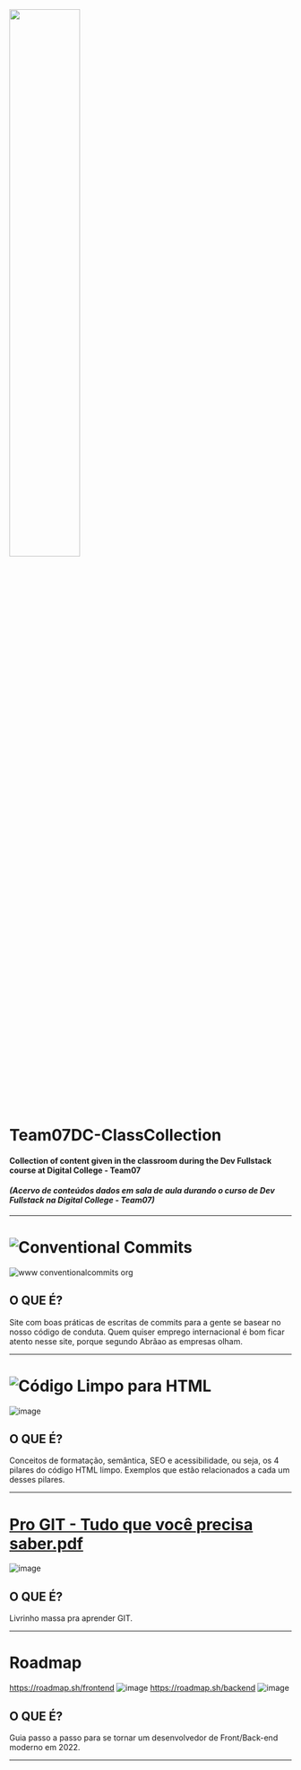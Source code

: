 <img width="50%" align="justify" src="https://user-images.githubusercontent.com/112489130/199324704-605a7e14-5dcb-412c-bd82-a8c6f4c87c24.gif">

# Team07DC-ClassCollection
#### Collection of content given in the classroom during the Dev Fullstack course at Digital College - Team07
#### *(Acervo de conteúdos dados em sala de aula durando o curso de Dev Fullstack na Digital College - Team07)*
<hr>

# ![Conventional Commits](https://www.conventionalcommits.org/en/v1.0.0)
![www conventionalcommits org](https://user-images.githubusercontent.com/112489130/199321935-a0022976-8f6d-4674-bb0a-fce2f35b9ca2.png)
## O QUE É?
Site com boas práticas de escritas de commits para a gente se basear no nosso código de conduta. Quem quiser emprego internacional é bom ficar atento nesse site, porque segundo Abrãao as empresas olham.
<hr>

# ![Código Limpo para HTML](https://www.linkedin.com/pulse/c%25C3%25B3digo-limpo-para-html-leticia-coelho/?trackingId=vKLIrt5kQQeAIORq%2BIrCwQ%3D%3D)
![image](https://user-images.githubusercontent.com/112489130/199331271-c27a88b2-3c27-4708-8865-e4dd882aea74.png)
## O QUE É?
Conceitos de formatação, semântica, SEO e acessibilidade, ou seja, os 4 pilares do código HTML limpo. Exemplos que estão relacionados a cada um desses pilares.
<hr>

# [Pro GIT - Tudo que você precisa saber.pdf](https://github.com/mikaelmonteirodev/Team07DC-ClassCollection/files/9913715/Pro.GIT.-.Tudo.que.voce.precisa.saber.pdf)
![image](https://user-images.githubusercontent.com/112489130/199332653-3df7b788-50e2-4aaf-9750-a9fe7ab35ca4.png)
## O QUE É?
Livrinho massa pra aprender GIT.
<hr>

# Roadmap
https://roadmap.sh/frontend ![image](https://user-images.githubusercontent.com/112489130/199334146-3338ff13-1b5e-412a-ad25-1a35e3913b39.png)
https://roadmap.sh/backend ![image](https://user-images.githubusercontent.com/112489130/199334186-4a15b40a-db2e-4048-b260-738eea9bb2c7.png)
## O QUE É?
Guia passo a passo para se tornar um desenvolvedor de Front/Back-end moderno em 2022.
<hr>

